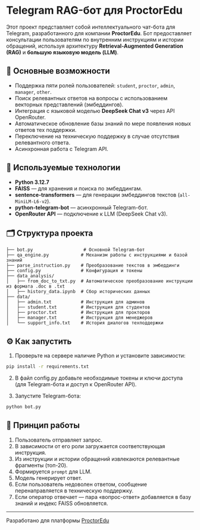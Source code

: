 # Telegram RAG-бот для ProctorEdu

Этот проект представляет собой интеллектуального чат-бота для Telegram, разработанного для компании **ProctorEdu**. Бот предоставляет консультации пользователям по внутренним инструкциям и истории обращений, используя архитектуру **Retrieval-Augmented Generation (RAG)** и **большую языковую модель (LLM)**.

## 🚀 Основные возможности

- Поддержка пяти ролей пользователей: `student`, `proctor`, `admin`, `manager`, `other`.
- Поиск релевантных ответов на вопросы с использованием векторных представлений (эмбеддингов).
- Интеграция с языковой моделью **DeepSeek Chat v3** через API OpenRouter.
- Автоматическое обновление базы знаний по мере появления новых ответов тех поддержки.
- Переключение на техническую поддержку в случае отсутствия релевантного ответа.
- Асинхронная работа с Telegram API.

## 🧠 Используемые технологии

- **Python 3.12.7**
- **FAISS** — для хранения и поиска по эмбеддингам.
- **sentence-transformers** — для генерации эмбеддингов текстов (`all-MiniLM-L6-v2`).
- **python-telegram-bot** — асинхронный Telegram-бот.
- **OpenRouter API** — подключение к LLM (DeepSeek Chat v3).


## 🗂️ Структура проекта

```
├── bot.py                   # Основной Telegram-бот
├── qa_engine.py            # Механизм работы с инструкциями и базой знаний
├── parse_instruction.py    # Преобразование текстов в эмбеддинги
├── config.py               # Конфигурация и токены
├── data_analysis/
│   ├── from_doc_to_txt.py  # Автоматическое преобразование инструкции из формата .doc в .txt
│   ├── history_data.ipynb  # Сбор исторических данных
├── data/
│   ├── admin.txt           # Инструкция для админов
│   ├── student.txt         # Инструкция для студентов
│   ├── proctor.txt         # Инструкция для прокторов
│   ├── manager.txt         # Инструкция для менеджеров
│   └── support_info.txt    # История диалогов техподдержки
```

## ⚙️ Как запустить

1. Проверьте на сервере наличие Python и установите зависимости:

```bash
pip install -r requirements.txt
```
2. В файл config.py добавьте необходимые токены и ключи доступа (для Telegram-бота и доступ к OpenRouter API).

3. Запустите Telegram-бота:

```bash
python bot.py
```



## 🧩 Принцип работы

1. Пользователь отправляет запрос.
2. В зависимости от его роли загружается соответствующая инструкция.
3. Из инструкции и истории обращений извлекаются релевантные фрагменты (топ-20).
4. Формируется `prompt` для LLM.
5. Модель генерирует ответ.
6. Если пользователь недоволен ответом, сообщение перенаправляется в техническую поддержку.
7. Если оператор отвечает — пара «вопрос-ответ» добавляется в базу знаний и индекс FAISS обновляется.





---

Разработано для платформы [ProctorEdu](https://proctoredu.ru/)
